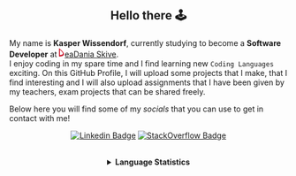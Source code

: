 ## <p align="center">Hello there 🕹️</p>

My name is **Kasper Wissendorf**, currently studying to become a **Software Developer** at [![Icon](/icons/Dania.png)eaDania Skive](https://eadania.com/). <br>
I enjoy coding in my spare time and I find learning new `Coding Languages` exciting. On this GitHub Profile, I will upload some projects that I make, that I find interesting and I will also upload assignments that I have been given by my teachers, exam projects that can be shared freely. 

Below here you will find some of my *socials* that you can use to get in contact with me!

<div align="center">
  
[![Linkedin Badge](https://img.shields.io/badge/-LinkedIn-blue?style=flat-square&logo=Linkedin&logoColor=white)](https://www.linkedin.com/in/kasper-wissendorf-7279011b6/)
[![StackOverflow Badge](https://img.shields.io/badge/-Stack%20Overflow-FE7A16?style=flat-square&logo=Stack-Overflow&logoColor=white)](https://stackoverflow.com/users/18100435/kasper-wissendorf)
</div>

<br>
<details>
<summary align="center"><strong>Language Statistics</strong></summary>
<br>
<div align="center">
<pre>
JavaScript          | 20 hours 28 minutes
C#                  | 05 hours 27 minutes
CSS                 | 03 hours 07 minutes
HTML                | 02 hours 29 minutes
Markdown            | 01 hours 29 minutes
TypeScript          | 01 hours 00 minutes
Lua                 | 00 hours 47 minutes
JSON                | 00 hours 41 minutes
Other               | 00 hours 15 minutes
XAML                | 00 hours 07 minutes
Git Config          | 00 hours 06 minutes
YAML                | 00 hours 04 minutes
Text                | 00 hours 01 minutes
Perl                | 00 hours 00 minutes
<sub>Last Updated: 02/26/2022 23:44:53</sub>
<sub>Data first recorded on 31th. January of 2022</sub>
</pre>
</div>
</details>